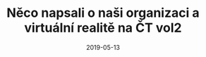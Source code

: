 ---
template: aboutLink
title:  Něco napsali o naši organizaci a virtuální realitě na ČT vol2
date: 2019-05-13
link: https://ct24.ceskatelevize.cz/regiony/3417456-musime-se-prizpusobit-realite-novy-sef-brnenskych-veletrhu-sazi-na-digitalizaci-a
---